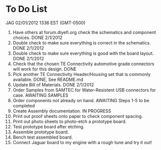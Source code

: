 # To Do List

JAG 02/01/2012 1336 EST (GMT-0500)

1.  Have others at forum.diyefi.org check the schematics and component choices.  DONE 2/1/2012
2.  Double check to make sure everything is correct in the schematics.  DONE 2/1/2012
3.  Double check to make sure everything is good with the board layout.  DONE 2/1/2012
4.  Check that the chosen TE Connectivity automotive grade connectors will work for this design. DONE
5.  Pick another TE Connectivity Header/Housing set that is commonly available. DONE, See README.md
6.  Update Bill of Materials.  DONE 2/1/2012
7.  Order Samples from SAMTEC for Water-Resistent USB connectors for case. AWAITING SAMPLES
8.  Order components not already on hand.  AWAITING Steps 1-5 to be completed
9.  Create Assembly documentation.  IN PROGRESS
10. Print out proof sheets onto paper to check component spacing.  
11. Print out photo sheets to photo-etch a prototype board.
12. Test prototype board after etching.
13. Assemble prototype board.
14. Bench test assembled board.
15. Connect Jaguar board to my engine with a rough tune and try it out!  

